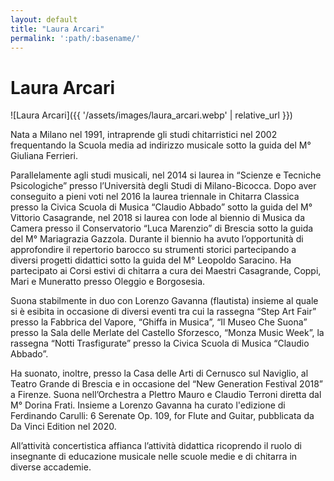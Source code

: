 ```yaml
---
layout: default
title: "Laura Arcari"
permalink: ':path/:basename/'
---
```


# Laura Arcari
![Laura Arcari]({{ '/assets/images/laura_arcari.webp' | relative_url }})

Nata a Milano nel 1991, intraprende gli studi chitarristici nel 2002 frequentando la Scuola media ad indirizzo musicale sotto la guida del M° Giuliana Ferrieri.

Parallelamente agli studi musicali, nel 2014 si laurea in “Scienze e Tecniche Psicologiche” presso l’Università degli Studi di Milano-Bicocca. Dopo aver conseguito a pieni voti nel 2016 la laurea triennale in Chitarra Classica presso la Civica Scuola di Musica “Claudio Abbado” sotto la guida del M° Vittorio Casagrande, nel 2018 si laurea con lode al biennio di Musica da Camera presso il Conservatorio “Luca Marenzio” di Brescia sotto la guida del M° Mariagrazia Gazzola. Durante il biennio ha avuto l’opportunità di approfondire il repertorio barocco su strumenti storici partecipando a diversi progetti didattici sotto la guida del M° Leopoldo Saracino. Ha partecipato ai Corsi estivi di chitarra a cura dei Maestri Casagrande, Coppi, Mari e Muneratto presso Oleggio e Borgosesia.

Suona stabilmente in duo con Lorenzo Gavanna (flautista) insieme al quale si è esibita in occasione di diversi eventi tra cui la rassegna “Step Art Fair” presso la Fabbrica del Vapore, “Ghiffa in Musica”, “Il Museo Che Suona” presso la Sala delle Merlate del Castello Sforzesco, “Monza Music Week”, la rassegna “Notti Trasfigurate” presso la Civica Scuola di Musica “Claudio Abbado”.

Ha suonato, inoltre, presso la Casa delle Arti di Cernusco sul Naviglio, al Teatro Grande di Brescia e in occasione del “New Generation Festival 2018” a Firenze. Suona nell’Orchestra a Plettro Mauro e Claudio Terroni diretta dal M° Dorina Frati. Insieme a Lorenzo Gavanna ha curato l'edizione di Ferdinando Carulli: 6 Serenate Op. 109, for Flute and Guitar, pubblicata da Da Vinci Edition nel 2020.

All’attività concertistica affianca l’attività didattica ricoprendo il ruolo di insegnante di educazione musicale nelle scuole medie e di chitarra in diverse accademie.

